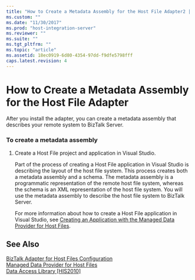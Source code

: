 ```yaml
---
title: "How to Create a Metadata Assembly for the Host File Adapter2 | Microsoft Docs"
ms.custom: ""
ms.date: "11/30/2017"
ms.prod: "host-integration-server"
ms.reviewer: ""
ms.suite: ""
ms.tgt_pltfrm: ""
ms.topic: "article"
ms.assetid: 18ec0919-6d80-4354-97dd-f9dfe5798fff
caps.latest.revision: 4
---
```

# How to Create a Metadata Assembly for the Host File Adapter
After you install the adapter, you can create a metadata assembly that describes your remote system to BizTalk Server.  
  
### To create a metadata assembly  
  
1.  Create a Host File project and application in Visual Studio.  
  
     Part of the process of creating a Host File application in Visual Studio is describing the layout of the host file system. This process creates both a metadata assembly and a schema. The metadata assembly is a programmatic representation of the remote host file system, whereas the schema is an XML representation of the host file system. You will use the metadata assembly to describe the host file system to BizTalk Server.  
  
     For more information about how to create a Host File application in Visual Studio, see [Creating an Application with the Managed Data Provider for Host Files](../HIS2010/creating-an-application-with-the-managed-data-provider-for-host-files1.md).  
  
## See Also  
 [BizTalk Adapter for Host Files Configuration](../HIS2010/biztalk-adapter-for-host-files-configuration2.md)   
 [Managed Data Provider for Host Files](../HIS2010/managed-data-provider-for-host-files1.md)   
 [Data Access Library &#91;HIS2010&#93;](http://msdn.microsoft.com/en-us/da533736-8ecc-4466-a13d-b635696d94c8)